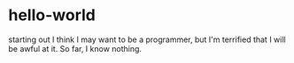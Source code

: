 # hello-world
starting out
I think I may want to be a programmer, but I'm terrified that I will be awful at it. So far, I know nothing.
